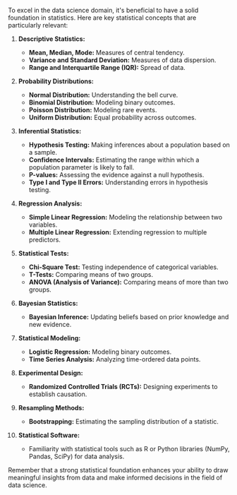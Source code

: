 To excel in the data science domain, it's beneficial to have a solid foundation in statistics. Here are key statistical concepts that are particularly relevant:

1. **Descriptive Statistics:**
   - **Mean, Median, Mode:** Measures of central tendency.
   - **Variance and Standard Deviation:** Measures of data dispersion.
   - **Range and Interquartile Range (IQR):** Spread of data.

2. **Probability Distributions:**
   - **Normal Distribution:** Understanding the bell curve.
   - **Binomial Distribution:** Modeling binary outcomes.
   - **Poisson Distribution:** Modeling rare events.
   - **Uniform Distribution:** Equal probability across outcomes.

3. **Inferential Statistics:**
   - **Hypothesis Testing:** Making inferences about a population based on a sample.
   - **Confidence Intervals:** Estimating the range within which a population parameter is likely to fall.
   - **P-values:** Assessing the evidence against a null hypothesis.
   - **Type I and Type II Errors:** Understanding errors in hypothesis testing.

4. **Regression Analysis:**
   - **Simple Linear Regression:** Modeling the relationship between two variables.
   - **Multiple Linear Regression:** Extending regression to multiple predictors.

5. **Statistical Tests:**
   - **Chi-Square Test:** Testing independence of categorical variables.
   - **T-Tests:** Comparing means of two groups.
   - **ANOVA (Analysis of Variance):** Comparing means of more than two groups.

6. **Bayesian Statistics:**
   - **Bayesian Inference:** Updating beliefs based on prior knowledge and new evidence.

7. **Statistical Modeling:**
   - **Logistic Regression:** Modeling binary outcomes.
   - **Time Series Analysis:** Analyzing time-ordered data points.

8. **Experimental Design:**
   - **Randomized Controlled Trials (RCTs):** Designing experiments to establish causation.

9. **Resampling Methods:**
   - **Bootstrapping:** Estimating the sampling distribution of a statistic.

10. **Statistical Software:**
    - Familiarity with statistical tools such as R or Python libraries (NumPy, Pandas, SciPy) for data analysis.

Remember that a strong statistical foundation enhances your ability to draw meaningful insights from data and make informed decisions in the field of data science.